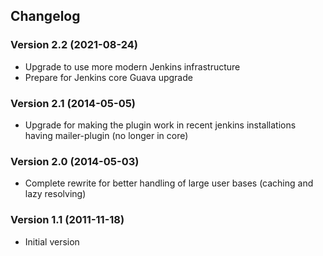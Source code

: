 ## Changelog

### Version 2.2 (2021-08-24)

- Upgrade to use more modern Jenkins infrastructure
- Prepare for Jenkins core Guava upgrade

### Version 2.1 (2014-05-05)

-   Upgrade for making the plugin work in recent jenkins installations
    having mailer-plugin (no longer in core)

### Version 2.0 (2014-05-03)

-   Complete rewrite for better handling of large user bases (caching
    and lazy resolving)

### Version 1.1 (2011-11-18)

-   Initial version
